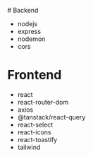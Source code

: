 # Backend 

- nodejs
- express
- nodemon
- cors





# Frontend

- react
- react-router-dom
- axios
- @tanstack/react-query
- react-select
- react-icons
- react-toastify
- tailwind